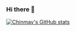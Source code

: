 ### Hi there 👋

[![Chinmay's GitHub stats](https://github-readme-stats.vercel.app/api?username=chinmay1909&show_icons=true&theme=radical)](https://github.com/anuraghazra/github-readme-stats)
